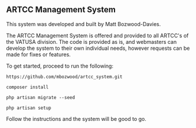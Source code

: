 ## ARTCC Management System

This system was developed and built by Matt Bozwood-Davies.

The ARTCC Management System is offered and provided to all ARTCC's of the VATUSA division. The code is provided as is, and webmasters can develop the system to their own individual needs, however requests can be made for fixes or features.
 
 To get started, proceed to run the following:
 
 `https://github.com/mbozwood/artcc_system.git`
 
 `composer install`
 
 `php artisan migrate --seed`
 
 `php artisan setup`
 
 Follow the instructions and the system will be good to go.